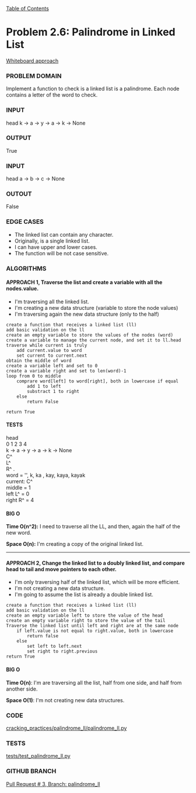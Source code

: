 [Table of Contents](../../README.md)


# Problem 2.6: Palindrome in Linked List

[Whiteboard approach](https://docs.google.com/document/d/1MMAjUCT9-pt2LyOuAJ9YPmM2Kc-Sv1QQiQPCZcZaHgg/edit)

### PROBLEM DOMAIN
Implement a function to check is a linked list is a palindrome. Each node contains a letter of the word to check.

### INPUT
head
k -> a -> y -> a -> k -> None

### OUTPUT
True


### INPUT
head
a -> b -> c -> None

### OUTOUT
False


### EDGE CASES
- The linked list can contain any character.
- Originally, is a single linked list.
- I can have upper and lower cases.
- The function will be not case sensitive.


### ALGORITHMS

#### APPROACH 1, Traverse the list and create a variable with all the nodes.value.
- I'm traversing all the linked list.
- I'm creating a new data structure (variable to store the node values)
- I'm traversing again the new data structure (only to the half)


```
create a function that receives a linked list (ll)
add basic validation on the ll
create an empty variable to store the values of the nodes (word)
create a variable to manage the current node, and set it to ll.head
traverse while current is truly
	add current.value to word
	set current to current.next
obtain the middle of word
create a variable left and set to 0
create a variable right and set to len(word)-1
loop from 0 to middle
	comprare word[left] to word[right], both in lowercase if equal
		add 1 to left
		substract 1 to right
	else
		return False

return True

```


#### TESTS
head\
0    1    2    3    4\
k -> a -> y -> a -> k -> None\
                    C^\
     L^\
               R^       .\
word = '', k, ka , kay, kaya, kayak\
current: C^\
middle = 1\
left L^ = 0\
right R^ = 4


#### BIG O
**Time O(n^2):** I need to traverse all the LL, and then, again the half of the new word.

**Space O(n):** I'm creating a copy of the original linked list.

_______

#### APPROACH 2, Change the linked list to a doubly linked list, and compare head to tail and move pointers to each other.

- I'm only traversing half of the linked list, which will be more efficient.
- I'm not creating a new data structure.
- I'm going to assume the list is already a double linked list.


```
create a function that receives a linked list (ll)
add basic validation on the ll
create an empty variable left to store the value of the head
create an empty variable right to store the value of the tail
Traverse the linked list until left and right are at the same node
	if left.value is not equal to right.value, both in lowercase
		return false
	else
		set left to left.next
		set right to right.previous
return True

```
#### BIG O
**Time O(n)**: I'm are traversing all the list, half from one side, and half from another side.

**Space O(1)**: I'm not creating new data structures.

### CODE
[cracking_practices/palindrome_ll/palindrome_ll.py](palindrome_ll.py)


### TESTS
[tests/test_palindrome_ll.py](../../tests/test_palindrome_ll.py)

### GITHUB BRANCH

[Pull Request # 3, Branch: palindrome_ll](https://github.com/ilealm/cracking-practices/pull/3)
